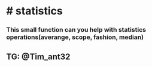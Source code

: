 <h1># statistics</h1>
<h3>This small function can you help with statistics operations(averange, scope, fashion, median)</h3>
<h2>TG: @Tim_ant32</h2>
